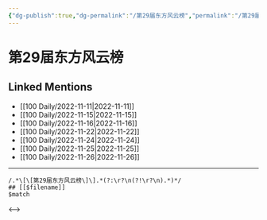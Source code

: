 ```yaml
---
{"dg-publish":true,"dg-permalink":"/第29届东方风云榜","permalink":"/第29届东方风云榜/"}
---
```



# 第29届东方风云榜

## Linked Mentions
- [[100 Daily/2022-11-11\|2022-11-11]]
- [[100 Daily/2022-11-15\|2022-11-15]]
- [[100 Daily/2022-11-16\|2022-11-16]]
- [[100 Daily/2022-11-22\|2022-11-22]]
- [[100 Daily/2022-11-24\|2022-11-24]]
- [[100 Daily/2022-11-25\|2022-11-25]]
- [[100 Daily/2022-11-26\|2022-11-26]]


---

```expander
/.*\[\[第29届东方风云榜\]\].*(?:\r?\n(?!\r?\n).*)*/
## [[$filename]]
$match
```

<-->
